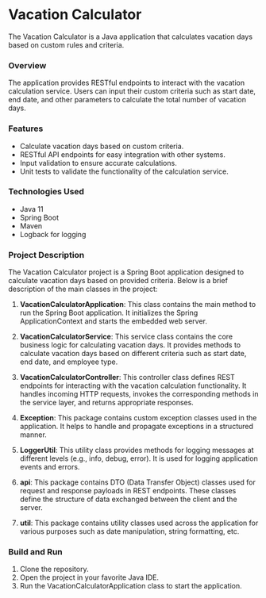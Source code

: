 # Vacation Calculator

The Vacation Calculator is a Java application that calculates vacation days based on custom rules and criteria.

### Overview

The application provides RESTful endpoints to interact with the vacation calculation service. Users can input their custom criteria such as start date, end date, and other parameters to calculate the total number of vacation days.

### Features

* Calculate vacation days based on custom criteria.
* RESTful API endpoints for easy integration with other systems.
* Input validation to ensure accurate calculations.
* Unit tests to validate the functionality of the calculation service.

### Technologies Used

* Java 11
* Spring Boot
* Maven
* Logback for logging
### Project Description

The Vacation Calculator project is a Spring Boot application designed to calculate vacation days based on provided criteria. Below is a brief description of the main classes in the project:

1. **VacationCalculatorApplication**: This class contains the main method to run the Spring Boot application. It initializes the Spring ApplicationContext and starts the embedded web server.

2. **VacationCalculatorService**: This service class contains the core business logic for calculating vacation days. It provides methods to calculate vacation days based on different criteria such as start date, end date, and employee type.

3. **VacationCalculatorController**: This controller class defines REST endpoints for interacting with the vacation calculation functionality. It handles incoming HTTP requests, invokes the corresponding methods in the service layer, and returns appropriate responses.

4. **Exception**: This package contains custom exception classes used in the application. It helps to handle and propagate exceptions in a structured manner.

5. **LoggerUtil**: This utility class provides methods for logging messages at different levels (e.g., info, debug, error). It is used for logging application events and errors.

6. **api**: This package contains DTO (Data Transfer Object) classes used for request and response payloads in REST endpoints. These classes define the structure of data exchanged between the client and the server.

7. **util**: This package contains utility classes used across the application for various purposes such as date manipulation, string formatting, etc.


### Build and Run

1. Clone the repository.
2. Open the project in your favorite Java IDE.
3. Run the VacationCalculatorApplication class to start the application.